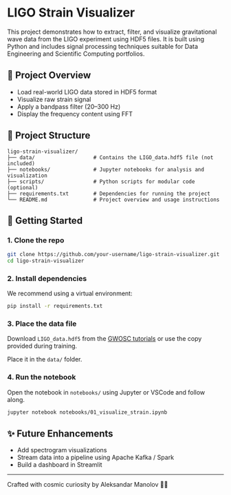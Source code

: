 # LIGO Strain Visualizer

This project demonstrates how to extract, filter, and visualize gravitational wave data from the LIGO experiment using HDF5 files. It is built using Python and includes signal processing techniques suitable for Data Engineering and Scientific Computing portfolios.

## 🔭 Project Overview

- Load real-world LIGO data stored in HDF5 format
- Visualize raw strain signal
- Apply a bandpass filter (20–300 Hz)
- Display the frequency content using FFT

## 📁 Project Structure

```
ligo-strain-visualizer/
├── data/                   # Contains the LIGO_data.hdf5 file (not included)
├── notebooks/              # Jupyter notebooks for analysis and visualization
├── scripts/                # Python scripts for modular code (optional)
├── requirements.txt        # Dependencies for running the project
└── README.md               # Project overview and usage instructions
```

## 🚀 Getting Started

### 1. Clone the repo

```bash
git clone https://github.com/your-username/ligo-strain-visualizer.git
cd ligo-strain-visualizer
```

### 2. Install dependencies

We recommend using a virtual environment:

```bash
pip install -r requirements.txt
```

### 3. Place the data file

Download `LIGO_data.hdf5` from the [GWOSC tutorials](https://www.gw-openscience.org/tutorials/) or use the copy provided during training.

Place it in the `data/` folder.

### 4. Run the notebook

Open the notebook in `notebooks/` using Jupyter or VSCode and follow along.

```bash
jupyter notebook notebooks/01_visualize_strain.ipynb
```

## ✨ Future Enhancements

- Add spectrogram visualizations
- Stream data into a pipeline using Apache Kafka / Spark
- Build a dashboard in Streamlit

---

Crafted with cosmic curiosity by Aleksandar Manolov 🚀✨